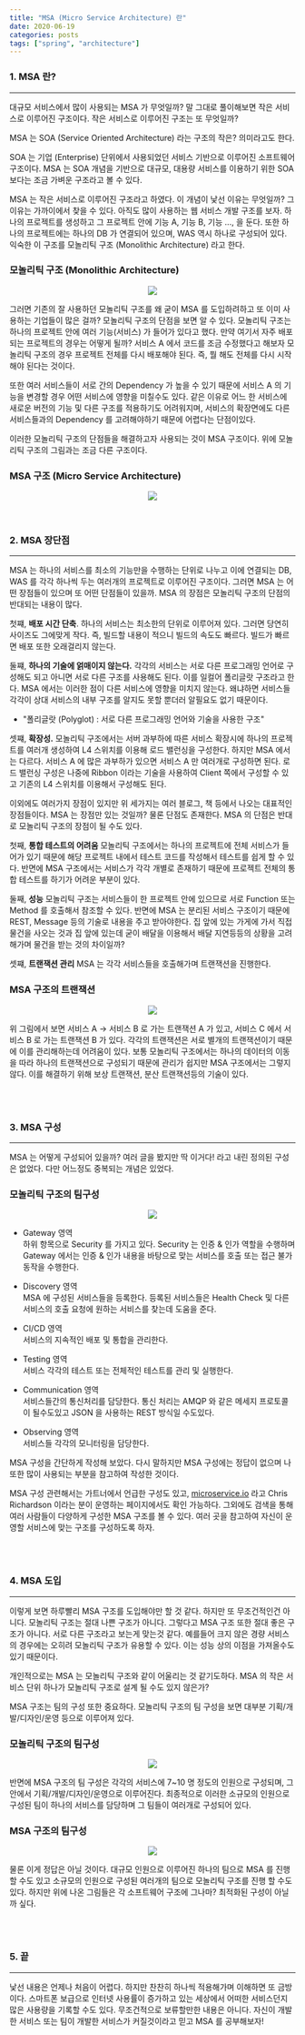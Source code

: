 ```yaml
---
title: "MSA (Micro Service Architecture) 란"
date: 2020-06-19
categories: posts
tags: ["spring", "architecture"]
---
```


### **1. MSA 란?**
--- 
대규모 서비스에서 많이 사용되는 MSA 가 무엇일까? 말 그대로 풀이해보면 작은 서비스로 이루어진 구조이다. 작은 서비스로 이루어진 구조는 또 무엇일까? 

MSA 는 SOA (Service Oriented Architecture) 라는 구조의 작은? 의미라고도 한다. 

SOA 는 기업 (Enterprise) 단위에서 사용되었던 서비스 기반으로 이루어진 소프트웨어 구조이다. MSA 는 SOA 개념을 기반으로 대규모, 대용량 서비스를 이용하기 위한 SOA 보다는 조금 가벼운 구조라고 볼 수 있다.

MSA 는 작은 서비스로 이루어진 구조라고 하였다. 이 개념이 낯선 이유는 무엇일까? 그 이유는 가까이에서 찾을 수 있다. 아직도 많이 사용하는 웹 서비스 개발 구조를 보자. 하나의 프로젝트를 생성하고 그 프로젝트 안에 기능 A, 기능 B, 기능 ..., 을 둔다. 또한 하나의 프로젝트에는 하나의 DB 가 연결되어 있으며, WAS 역시 하나로 구성되어 있다. 익숙한 이 구조를 모놀리틱 구조 (Monolithic Architecture) 라고 한다.

### **모놀리틱 구조 (Monolithic Architecture)**
<div style="width: 100%; text-align: center;">
  <!-- <img src="https://subji.github.io/assets/images/msa1.PNG"> -->
  <img src="../assets/images/msa1.PNG">
</div>

그러면 기존의 잘 사용하던 모놀리틱 구조를 왜 굳이 MSA 를 도입하려하고 또 이미 사용하는 기업들이 많은 걸까? 모놀리틱 구조의 단점을 보면 알 수 있다. 모놀리틱 구조는 하나의 프로젝트 안에 여러 기능(서비스) 가 들어가 있다고 했다. 만약 여기서 자주 배포되는 프로젝트의 경우는 어떻게 될까? 서비스 A 에서 코드를 조금 수정했다고 해보자 모놀리틱 구조의 경우 프로젝트 전체를 다시 배포해야 된다. 즉, 뭘 해도 전체를 다시 시작해야 된다는 것이다. 

또한 여러 서비스들이 서로 간의 Dependency 가 높을 수 있기 때문에 서비스 A 의 기능을 변경할 경우 어떤 서비스에 영향을 미칠수도 있다. 같은 이유로 어느 한 서비스에 새로운 버전의 기능 및 다른 구조를 적용하기도 어려워지며, 서비스의 확장면에도 다른 서비스들과의 Dependency 를 고려해야하기 때문에 어렵다는 단점이있다.

이러한 모놀리틱 구조의 단점들을 해결하고자 사용되는 것이 MSA 구조이다. 위에 모놀리틱 구조의 그림과는 조금 다른 구조이다.

### **MSA 구조 (Micro Service Architecture)**
<div style="width: 100%; text-align: center;">
  <!-- <img src="https://subji.github.io/assets/images/msa2.PNG"> -->
  <img src="../assets/images/msa2.PNG">
</div>

<br>
<br>

### **2. MSA 장단점**
---
MSA 는 하나의 서비스를 최소의 기능만을 수행하는 단위로 나누고 이에 연결되는 DB, WAS 를 각각 하나씩 두는 여러개의 프로젝트로 이루어진 구조이다. 그러면 MSA 는 어떤 장점들이 있으며 또 어떤 단점들이 있을까. MSA 의 장점은 모놀리틱 구조의 단점의 반대되는 내용이 많다. 

첫쨰, **배포 시간 단축**. 하나의 서비스는 최소한의 단위로 이루어져 있다. 그러면 당연히 사이즈도 그에맞게 작다. 즉, 빌드할 내용이 적으니 빌드의 속도도 빠르다. 빌드가 빠르면 배포 또한 오래걸리지 않는다.

둘쨰, **하나의 기술에 얽매이지 않는다.** 각각의 서비스는 서로 다른 프로그래밍 언어로 구성해도 되고 아니면 서로 다른 구조를 사용해도 된다. 이를 일컬어 폴리글랏 구조라고 한다.  MSA 에서는 이러한 점이 다른 서비스에 영향을 미치지 않는다. 왜냐하면 서비스들 각각이 상대 서비스의 내부 구조를 알지도 못할 뿐더러 알필요도 없기 때문이다.    
* "폴리글랏 (Polyglot) : 서로 다른 프로그래밍 언어와 기술을 사용한 구조"

셋쨰, **확장성.** 모놀리틱 구조에서는 서버 과부하에 따른 서비스 확장시에 하나의 프로젝트를 여러개 생성하여 L4 스위치를 이용해 로드 밸런싱을 구성한다. 하지만 MSA 에서는 다르다. 서비스 A 에 많은 과부하가 있으면 서비스 A 만 여러개로 구성하면 된다. 로드 밸런싱 구성은 나중에 Ribbon 이라는 기술을 사용하여 Client 쪽에서 구성할 수 있고 기존의 L4 스위치를 이용해서 구성해도 된다.

이외에도 여러가지 장점이 있지만 위 세가지는 여러 블로그, 책 등에서 나오는 대표적인 장점들이다. MSA 는 장점만 있는 것일까? 물론 단점도 존재한다. MSA 의 단점은 반대로 모놀리틱 구조의 장점이 될 수도 있다.

첫째, **통합 테스트의 어려움** 모놀리틱 구조에서는 하나의 프로젝트에 전체 서비스가 들어가 있기 때문에 해당 프로젝트 내에서 테스트 코드를 작성해서 테스트를 쉽게 할 수 있다. 반면에 MSA 구조에서는 서비스가 각각 개별로 존재하기 때문에 프로젝트 전체의 통합 테스트를 하기가 어려운 부분이 있다. 

둘째, **성능** 모놀리틱 구조는 서비스들이 한 프로젝트 안에 있으므로 서로 Function 또는 Method 를 호출해서 참조할 수 있다. 반면에 MSA 는 분리된 서비스 구조이기 때문에 REST, Message 등의 기술로 내용을 주고 받아야한다. 집 앞에 있는 가게에 가서 직접 물건을 사오는 것과 집 앞에 있는데 굳이 배달을 이용해서 배달 지연등등의 상황을 고려해가며 물건을 받는 것의 차이일까? 

셋쨰, **트랜잭션 관리** MSA 는 각각 서비스들을 호출해가며 트랜잭션을 진행한다. 

### **MSA 구조의 트랜잭션**
<div style="width: 100%; text-align: center;">
  <!-- <img src="https://subji.github.io/assets/images/msa3.PNG"> -->
  <img src="../assets/images/msa3.PNG">
</div>

위 그림에서 보면 서비스 A -> 서비스 B 로 가는 트랜잭션 A 가 있고, 서비스 C 에서 서비스 B 로 가는 트랜잭션 B 가 있다. 각각의 트랜잭션은 서로 별개의 트랜잭션이기 때문에 이를 관리해하는데 어려움이 있다. 보통 모놀리틱 구조에서는 하나의 데이터의 이동을 따라 하나의 트랜잭션으로 구성되기 때문에 관리가 쉽지만 MSA 구조에서는 그렇지 않다. 이를 해결하기 위해 보상 트랜잭션, 분산 트랜잭션등의 기술이 있다.

<br>
<br>

### **3. MSA 구성**
---
MSA 는 어떻게 구성되어 있을까? 여러 글을 봤지만 딱 이거다! 라고 내린 정의된 구성은 없었다. 다만 어느정도 중복되는 개념은 있었다.

### **모놀리틱 구조의 팀구성**
<div style="width: 100%; text-align: center;">
  <!-- <img src="https://subji.github.io/assets/images/msa6.PNG"> -->
  <img src="../assets/images/msa6.PNG">
</div>

- Gateway 영역   
하위 항목으로 Security 를 가지고 있다. Security 는 인증 & 인가 역할을 수행하며 Gateway 에서는 인증 & 인가 내용을 바탕으로 맞는 서비스를 호출 또는 접근 불가 동작을 수행한다.

- Discovery 영역   
MSA 에 구성된 서비스들을 등록한다. 등록된 서비스들은 Health Check 및 다른 서비스의 호출 요청에 원하는 서비스를 찾는데 도움을 준다.

- CI/CD 영역   
서비스의 지속적인 배포 및 통합을 관리한다. 

- Testing 영역   
서비스 각각의 테스트 또는 전체적인 테스트를 관리 및 실행한다.

- Communication 영역   
서비스들간의 통신처리를 담당한다. 통신 처리는 AMQP 와 같은 메세지 프로토콜이 될수도있고 JSON 을 사용하는 REST 방식일 수도있다.

- Observing 영역   
서비스들 각각의 모니터링을 담당한다.

MSA 구성을 간단하게 작성해 보았다. 다시 말하지만 MSA 구성에는 정답이 없으며 나또한 많이 사용되는 부분을 참고하여 작성한 것이다. 

MSA 구성 관련해서는 가트너에서 언급한 구성도 있고, [microservice.io](https://microservices.io/patterns/microservices.html) 라고 Chris Richardson 이라는 분이 운영하는 페이지에서도 확인 가능하다. 그외에도 검색을 통해 여러 사람들이 다양하게 구성한 MSA 구조를 볼 수 있다. 여러 곳을 참고하여 자신이 운영할 서비스에 맞는 구조를 구성하도록 하자.

<br>
<br>

### **4. MSA 도입**
---
이렇게 보면 하루빨리 MSA 구조를 도입해야만 할 것 같다. 하지만 또 무조건적인건 아니다. 모놀리틱 구조는 절대 나쁜 구조가 아니다. 그렇다고 MSA 구조 또한 절대 좋은 구조가 아니다. 서로 다른 구조라고 보는게 맞는것 같다. 예를들어 크지 않은 경량 서비스의 경우에는 오히려 모놀리틱 구조가 유용할 수 있다. 이는 성능 상의 이점을 가져올수도 있기 때문이다. 

개인적으로는 MSA 는 모놀리틱 구조와 같이 어울리는 것 같기도하다. MSA 의 작은 서비스 단위 하나가 모놀리틱 구조로 설계 될 수도 있지 않은가? 

MSA 구조는 팀의 구성 또한 중요하다. 모놀리틱 구조의 팀 구성을 보면 대부분 기획/개발/디자인/운영 등으로 이루어져 있다.

### **모놀리틱 구조의 팀구성**
<div style="width: 100%; text-align: center;">
  <!-- <img src="https://subji.github.io/assets/images/msa4.PNG"> -->
  <img src="../assets/images/msa4.PNG">
</div>

반면에 MSA 구조의 팀 구성은 각각의 서비스에 7~10 명 정도의 인원으로 구성되며, 그 안에서 기획/개발/디자인/운영으로 이루어진다. 최종적으로 이러한 소규모의 인원으로 구성된 팀이 하나의 서비스를 담당하며 그 팀들이 여러개로 구성되어 있다.

### **MSA 구조의 팀구성**
<div style="width: 100%; text-align: center;">
  <!-- <img src="https://subji.github.io/assets/images/msa5.PNG"> -->
  <img src="../assets/images/msa5.PNG">
</div>

물론 이게 정답은 아닐 것이다. 대규모 인원으로 이루어진 하나의 팀으로 MSA 를 진행할 수도 있고 소규모의 인원으로 구성된 여러개의 팀으로 모놀리틱 구조를 진행 할 수도 있다. 하지만 위에 나온 그림들은 각 소프트웨어 구조에 그나마? 최적화된 구성이 아닐까 싶다.

<br>
<br>

### **5. 끝**
---
낯선 내용은 언제나 처음이 어렵다. 하지만 찬찬히 하나씩 적용해가며 이해하면 또 금방이다. 스마트폰 보급으로 인터넷 사용률이 증가하고 있는 세상에서 어떠한 서비스던지 많은 사용량을 기록할 수도 있다. 무조건적으로 보류할만한 내용은 아니다. 자신이 개발한 서비스 또는 팀이 개발한 서비스가 커질것이라고 믿고 MSA 를 공부해보자!